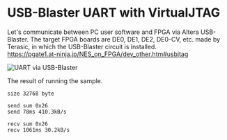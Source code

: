 # USB-Blaster UART with VirtualJTAG

Let's communicate between PC user software and FPGA via Altera USB-Blaster.
The target FPGA boards are DE0, DE1, DE2, DE0-CV, etc. made by Terasic, in which the USB-Blaster circuit is installed.  
https://pgate1.at-ninja.jp/NES_on_FPGA/dev_other.htm#usbjtag

![UART via USB-Blaster](https://pgate1.at-ninja.jp/NES_on_FPGA/dev_other_usbjtag_e.png)

The result of running the sample.  
```
size 32768 byte

send sum 0x26
send 78ms 410.3kB/s

recv sum 0x26
recv 1061ms 30.2kB/s
```
